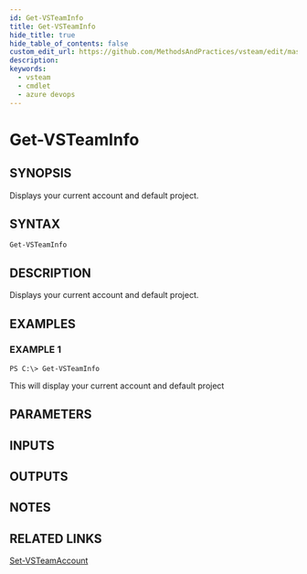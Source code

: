 ```yaml
---
id: Get-VSTeamInfo
title: Get-VSTeamInfo
hide_title: true
hide_table_of_contents: false
custom_edit_url: https://github.com/MethodsAndPractices/vsteam/edit/master/.docs/Get-VSTeamInfo.md
description: 
keywords:
  - vsteam
  - cmdlet
  - azure devops
---
```


# Get-VSTeamInfo

## SYNOPSIS
Displays your current account and default project.

## SYNTAX

```
Get-VSTeamInfo
```

## DESCRIPTION
Displays your current account and default project.

## EXAMPLES

### EXAMPLE 1
```
PS C:\> Get-VSTeamInfo
```

This will display your current account and default project

## PARAMETERS

## INPUTS

## OUTPUTS

## NOTES

## RELATED LINKS

[Set-VSTeamAccount]()


